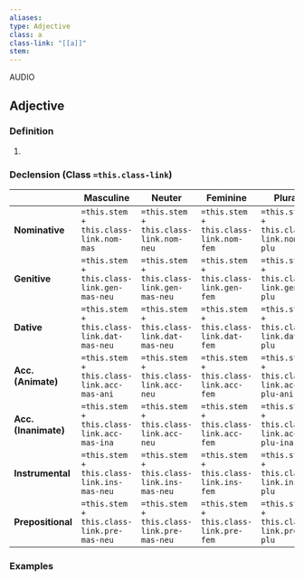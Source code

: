 ```yaml
---
aliases: 
type: Adjective
class: a
class-link: "[[a]]"
stem: 
---
```

AUDIO
## Adjective

### Definition
1.

### Declension (Class `=this.class-link`)
| | Masculine | Neuter | Feminine | Plural |
|-|-|-|-|-|
|**Nominative**|`=this.stem + this.class-link.nom-mas`|`=this.stem + this.class-link.nom-neu`|`=this.stem + this.class-link.nom-fem`|`=this.stem + this.class-link.nom-plu`|
|**Genitive**|`=this.stem + this.class-link.gen-mas-neu`|`=this.stem + this.class-link.gen-mas-neu`|`=this.stem + this.class-link.gen-fem`|`=this.stem + this.class-link.gen-plu`|
|**Dative**|`=this.stem + this.class-link.dat-mas-neu`|`=this.stem + this.class-link.dat-mas-neu`|`=this.stem + this.class-link.dat-fem`|`=this.stem + this.class-link.dat-plu`|
|**Acc. (Animate)**|`=this.stem + this.class-link.acc-mas-ani`|`=this.stem + this.class-link.acc-neu`|`=this.stem + this.class-link.acc-fem`|`=this.stem + this.class-link.acc-plu-ani`|
|**Acc. (Inanimate)**|`=this.stem + this.class-link.acc-mas-ina`|`=this.stem + this.class-link.acc-neu`|`=this.stem + this.class-link.acc-fem`|`=this.stem + this.class-link.acc-plu-ina`|
|**Instrumental**|`=this.stem + this.class-link.ins-mas-neu`|`=this.stem + this.class-link.ins-mas-neu`|`=this.stem + this.class-link.ins-fem`|`=this.stem + this.class-link.ins-plu`|
|**Prepositional**|`=this.stem + this.class-link.pre-mas-neu`|`=this.stem + this.class-link.pre-mas-neu`|`=this.stem + this.class-link.pre-fem`|`=this.stem + this.class-link.pre-plu`|

### Examples
